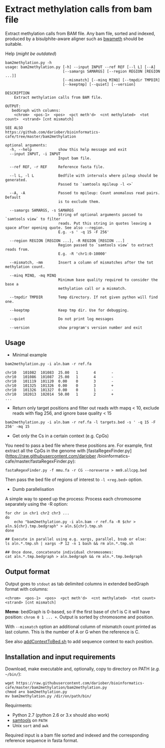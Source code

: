 # Extract methylation calls from bam file

Extract methylation calls from BAM file. Any bam file, sorted and indexed, produced by a bisulphite-aware aligner such as [bwameth](https://github.com/brentp/bwa-meth) should be suitable.

Help (*might be outdated*)

```
bam2methylation.py -h
usage: bam2methylation.py [-h] --input INPUT --ref REF [--l L] [--A]
                          [--samargs SAMARGS] [--region REGION [REGION ...]]
                          [--mismatch] [--minq MINQ] [--tmpdir TMPDIR]
                          [--keeptmp] [--quiet] [--version]

DESCRIPTION
    Extract methylation calls from BAM file.
    
OUTPUT:
   bedGraph with columns:
    <chrom>  <pos-1>  <pos>  <pct meth'd>  <cnt methylated>  <tot count>  <strand> [cnt mismatch]

SEE ALSO
https://github.com/dariober/bioinformatics-cafe/tree/master/bam2methylation

optional arguments:
  -h, --help            show this help message and exit
  --input INPUT, -i INPUT
                        Input bam file.
                                           
  --ref REF, -r REF     Reference fasta file.
                                           
  --l L, -l L           Bedfile with intervals where pileup should be generated.
                        Passed to `samtools mpileup -l <>`
                                           
  --A, -A               Passed to mpileup: Count anomalous read pairs. Default
                        is to exclude them.
                                           
  --samargs SAMARGS, -s SAMARGS
                        String of optional arguments passed to `samtools view` to filter
                        reads. Put this string in quotes leaving a space after opening quote. See also --region. 
                        E.g. -s ' -q 15 -F 256'
                                           
  --region REGION [REGION ...], -R REGION [REGION ...]
                        Region passed to `samtools view` to extract reads from.
                        E.g. -R 'chr1:0-10000'
                                           
  --mismatch, -mm       Insert a column of mismatches after the tot methylation count.
                                           
  --minq MINQ, -mq MINQ
                        Minimum base quality required to consider the base a
                        methylation call or a mismatch.
                                           
  --tmpdir TMPDIR       Temp directory. If not given python will find one.
                                           
  --keeptmp             Keep tmp dir. Use for debugging.
                                           
  --quiet               Do not print log messages
                                            
  --version             show program's version number and exit
```

## Usage

* Minimal example

```
bam2methylation.py -i aln.bam -r ref.fa

chr10   101082  101083  25.00   1       4       -
chr10   101086  101087  25.00   1       4       -
chr10   101119  101120  0.00    0       3       -
chr10   101325  101326  0.00    0       3       +
chr10   101326  101327  0.00    0       1       -
chr10   102013  102014  50.00   1       2       +
...
```

* Return only target positions and filter out reads with mapq < 10, exclude reads with flag 256, and ignore base quality < 15

```
bam2methylation.py -i aln.bam -r ref.fa -l targets.bed -s ' -q 15 -F 256' -mq 15
```

* Get only the Cs in a certain context (e.g. CpGs)

You need to pass a bed file where these positions are. For example, first
extract all the CpGs in the genome with
[fastaRegexFinder.py](https://raw.githubusercontent.com/dariober
/bioinformatics-cafe/master/fastaRegexFinder.py):

```
fastaRegexFinder.py -f mmu.fa -r CG --noreverse > mm9.allcpg.bed
```

Then pass the bed file of regions of interest to `-l <reg.bed>` option.

* Dumb parallelisation

A simple way to speed up the process: Process each chromosome separately using the -R option:

```
for chr in chr1 chr2 chr3 ...
do
    echo "bam2methylation.py -i aln.bam -r ref.fa -R $chr > aln.${chr}.tmp.bedgraph" > aln.${chr}.tmp.sh
done

## Execute in parallel using e.g. xargs, parallel, bsub or else:
ls aln.*.tmp.sh | xargs -P 12 -n 1 bash && rm aln.*.tmp.sh

## Once done, concatenate individual chromosomes:
cat aln.*.tmp.bedgraph > aln.bedgraph && rm aln.*.tmp.bedgraph
```

## Output format

Output goes to `stdout` as tab delimited columns in extended bedGraph format with columns:

```
<chrom>  <pos-1>  <pos>  <pct meth'd>  <cnt methylated>  <tot count>  <strand> [cnt mismatch]
```

**Memo**: bedGraph is 0-based, so if the first base of chr1 is C it will have position: `chrom 0 1 ... +`. Output is sorted by chromosome and position.

With `--mismatch` option an additional column of mismatch count printed as last column. This is the number of A or G when the reference is C.

See also [addContextToBed.sh](https://github.com/dariober/bioinformatics-cafe/tree/master/addContextToBed) to add sequence context to each position.

## Installation and input requirements

Download, make executable and, optionally, copy to directory on PATH (*e.g.* `~/bin/`):

```
wget https://raw.githubusercontent.com/dariober/bioinformatics-cafe/master/bam2methylation/bam2methylation.py
chmod a+x bam2methylation.py
mv bam2methylation.py /dir/on/path/bin/
```

Requirments:

* Python 2.7 (python 2.6 or 3.x should also work)
* [samtools](http://www.htslib.org/) on `PATH`
* Unix `sort` and `awk`

Required input is a bam file sorted and indexed and the corresponding reference sequence in fasta format.
